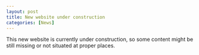 ```yaml
---
layout: post
title: New website under construction
categories: [News]
---
```


This new website is currently under construction, so some content might be still missing or not situated at proper places.
